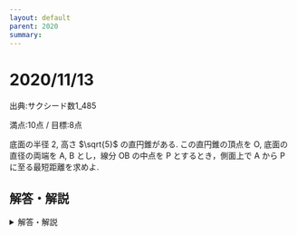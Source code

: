 ```yaml
---
layout: default
parent: 2020
summary: 
---
```


# 2020/11/13

出典:サクシード数1_485

満点:10点 / 目標:8点

底面の半径 $2$, 高さ $\sqrt{5}$ の直円錐がある. この直円錐の頂点を $\mathrm{O}$, 底面の直径の両端を $\mathrm{A}$, $\mathrm{B}$ とし，線分 $\mathrm{OB}$ の中点を $\mathrm{P}$ とするとき，側面上で $\mathrm{A}$ から $\mathrm{P}$ に至る最短距離を求めよ.

<div style="page-break-before:always"></div>

## 解答・解説

<details markdown="1">
<summary>解答・解説</summary>

三角比の問題…と思いきや, ただの立体図形の計量でした. 最後の計算すら中学生でもできます.  
図形問題で大事なのは, 図を描いてどこの話をしているかはっきりさせることです.

![mathterro_20201113.jpg](https://qiita-image-store.s3.ap-northeast-1.amazonaws.com/0/559517/289a874c-1c25-4802-0bea-93b8033a63a1.jpeg)

</details>